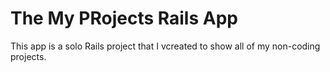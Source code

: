 # The My PRojects Rails App

This app is a solo Rails project that I vcreated to show all of my non-coding projects.

